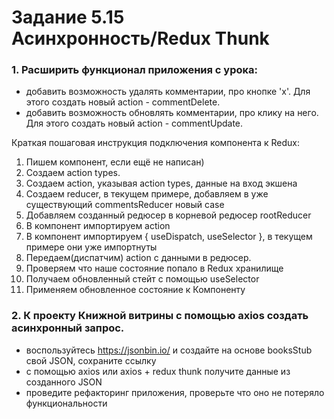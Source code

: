 # Задание 5.15 Асинхронность/Redux Thunk

### 1. Расширить функционал приложения с урока:
   - добавить возможность удалять комментарии, про кнопке 'x'. Для этого создать новый action -  commentDelete.
   - добавить возможность обновлять комментарии, про клику на него. Для этого создать новый action - commentUpdate.
   
   Краткая пошаговая инструкция подключения компонента к Redux:
   1. Пишем компонент, если ещё не написан)
   2. Создаем action types.
   3. Создаем action, указывая action types, данные на вход экшена
   4. Создаем reducer, в текущем примере, добавляем в уже существующий commentsReducer новый case
   5. Добавляем созданный редюсер в корневой редюсер rootReducer
   6. В компонент импортируем  action
   7. В компонент импортируем { useDispatch, useSelector }, в текущем примере они уже импортнуты
   8. Передаем(диспатчим) action c данными в редюсер.
   9. Проверяем что наше состояние попало в Redux хранилище
   10. Получаем обновленный стейт с помощью useSelector
   11. Применяем обновленное состояние к Компоненту
 
### 2. К проекту Книжной витрины с помощью axios создать асинхронный запрос.
   - воспользуйтесь https://jsonbin.io/ и создайте на основе booksStub свой JSON, сохраните ссылку
   - с помощью axios или axios + redux thunk получите данные из созданного JSON
   - проведите рефакторинг приложения, проверьте что оно не потеряло функциональности
